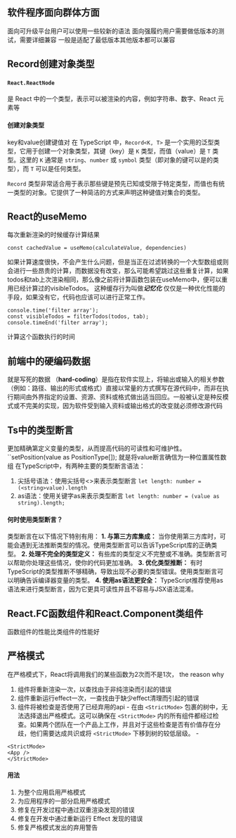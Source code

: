 ## 软件程序面向群体方面
面向可升级平台用户可以使用一些较新的语法
面向强履约用户需要做低版本的测试，需要详细兼容
一般是适配了最低版本其他版本都可以兼容

## Record创建对象类型
####  `React.ReactNode` 
是 React 中的一个类型，表示可以被渲染的内容，例如字符串、数字、React 元素等
#### 创建对象类型
key和value创建键值对
在 TypeScript 中，`Record<K, T>` 是一个实用的泛型类型，它用于创建一个对象类型，其键（key）是 `K` 类型，而值（value）是 `T` 类型。这里的 `K` 通常是 `string`、`number` 或 `symbol` 类型（即对象的键可以是的类型），而 `T` 可以是任何类型。

`Record` 类型非常适合用于表示那些键是预先已知或受限于特定类型，而值也有统一类型的对象。它提供了一种简洁的方式来声明这种键值对集合的类型。
## React的useMemo
每次重新渲染的时候缓存计算结果
```
const cachedValue = useMemo(calculateValue, dependencies)
```
如果计算速度很快，不会产生什么问题，但是当正在过滤转换的一个大型数组或则会进行一些昂贵的计算，而数据没有改变，那么可能希望跳过这些重复计算，如果todos和tab上次渲染相同，那么像之前将计算函数包装在useMemo中，便可以重用已经计算过的visibleTodos。
这种缓存行为叫做***记忆化***
仅仅是一种优化性能的手段，如果没有它，代码也应该可以进行正常工作。

```
console.time('filter array');  
const visibleTodos = filterTodos(todos, tab);  
console.timeEnd('filter array');
```
计算这个函数执行的时间

## 前端中的硬编码数据
就是写死的数据
（**hard-coding**）是指在软件实现上，将输出或输入的相关参数（例如：路径、输出的形式或格式）直接以常量的方式撰写在源代码中，而非在执行期间由外界指定的设置、资源、资料或格式做出适当回应。一般被认定是种反模式或不完美的实现，因为软件受到输入资料或输出格式的改变就必须修改源代码


## Ts中的类型断言
更加精确第定义变量的类型，从而提高代码的可读性和可维护性。
   ``setPosition(value as PositionType[]);
   就是将value断言确信为一种位置属性数组
在TypeScript中，有两种主要的类型断言语法：
1. 尖括号语法：使用尖括号<>来表示类型断言
`let length: number = (<string>value).length`
2. as语法：使用关键字as来表示类型断言
`let length: number = (value as string).length;`

#### 何时使用类型断言？
类型断言在以下情况下特别有用：
**1. 与第三方库集成：** 当你使用第三方库时，可能会遇到无法推断类型的情况。使用类型断言可以告诉TypeScript库的正确类型。
**2. 处理不完全的类型定义：** 有些库的类型定义不完整或不准确。类型断言可以帮助你处理这些情况，使你的代码更加准确。
**3. 优化类型推断：** 有时TypeScript的类型推断不够精确，导致出现不必要的类型错误。使用类型断言可以明确告诉编译器变量的类型。
**4. 使用as语法更安全：** TypeScript推荐使用as语法来进行类型断言，因为它更具可读性并且不容易与JSX语法混淆。

## React.FC函数组件和React.Component类组件
函数组件的性能比类组件的性能好

## 严格模式
在严格模式下，React将调用我们的某些函数为2次而不是1次，
the reason why
1. 组件将重新渲染一次，以查找由于非纯渲染而引起的错误
2. 组件重新运行effect一次，一查找由于缺少effect清理而引起的错误
3. 组件将被检查是否使用了已经弃用的api
	   - 在由 `<StrictMode>` 包裹的树中，无法选择退出严格模式。这可以确保在 `<StrictMode>` 内的所有组件都经过检查。如果两个团队在一个产品上工作，并且对于这些检查是否有价值存在分歧，他们需要达成共识或将 `<StrictMode>` 下移到树的较低层级。
	   - 

```
<StrictMode>  
<App />  
</StrictMode>
```

#### 用法 
1. 为整个应用启用严格模式 
2. 为应用程序的一部分启用严格模式 
3. 修复在开发过程中通过双重渲染发现的错误 
4. 修复在开发中通过重新运行 Effect 发现的错误 
5. 修复严格模式发出的弃用警告


